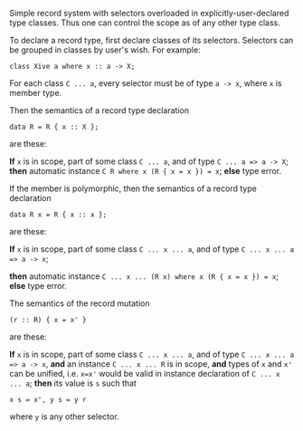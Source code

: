 
Simple record system with selectors overloaded in explicitly-user-declared type classes. Thus one can control the scope as of any other type class.



To declare a record type, first declare classes of its selectors. Selectors can be grouped in classes by user's wish. For example:


```wiki
class Xive a where x :: a -> X;
```


For each class `C ... a`, every selector must be of type `a -> x`, where `x` is member type.



Then the semantics of a record type declaration


```wiki
data R = R { x :: X };
```


are these:

**If** `x` is in scope, part of some class `C ... a`, and of type `C ... a => a -> X`;
**then** automatic instance `C R where x (R { x = x }) = x`;
**else** type error.



If the member is polymorphic, then the semantics of a record type declaration


```wiki
data R x = R { x :: x };
```


are these:

**If** `x` is in scope, part of some class `C ... x ... a`, and of type `C ... x ... a => a -> x`;

**then** automatic instance `C ... x ... (R x) where x (R { x = x }) = x`;
**else** type error.



The semantics of the record mutation


```wiki
(r :: R) { x = x' }
```


are these:

**If** `x` is in scope, part of some class `C ... x ... a`, and of type `C ... x ... a => a -> x`,
**and** an instance `C ... x ... R` is in scope, **and** types of `x` and `x'` can be unified, i.e. `x=x'` would be valid in instance declaration of `C ... x ... a`;
**then** its value is `s` such that


```wiki
x s = x', y s = y r
```


where `y` is any other selector.


